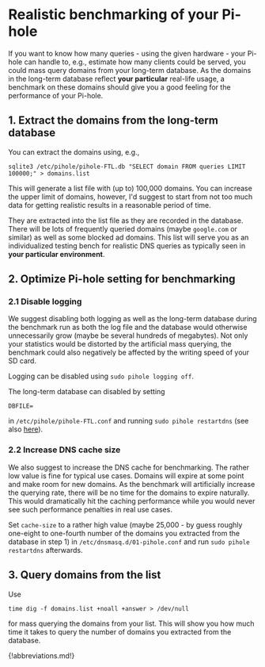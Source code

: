 # Realistic benchmarking of your Pi-hole
If you want to know how many queries - using the given hardware - your Pi-hole can handle to, e.g., estimate how many clients could be served, you could mass query domains from your long-term database.
As the domains in the long-term database reflect **your particular** real-life usage, a benchmark on these domains should give you a good feeling for the performance of your Pi-hole.

## 1. Extract the domains from the long-term database
You can extract the domains using, e.g.,
```
sqlite3 /etc/pihole/pihole-FTL.db "SELECT domain FROM queries LIMIT 100000;" > domains.list
```
This will generate a list file with (up to) 100,000 domains. You can increase the upper limit of domains, however, I'd suggest to start from not too much data for getting realistic results in a reasonable period of time.

They are extracted into the list file as they are recorded in the database. There will be lots of frequently queried domains (maybe `google.com` or similar) as well as some blocked ad domains. This list will serve you as an individualized testing bench for realistic DNS queries as typically seen in **your particular environment**.

## 2. Optimize Pi-hole setting for benchmarking
### 2.1 Disable logging
We suggest disabling both logging as well as the long-term database during the benchmark run as both the log file and the database would otherwise unnecessarily grow (maybe be several hundreds of megabytes). Not only your statistics would be distorted by the artificial mass querying, the benchmark could also negatively be affected by the writing speed of your SD card.

Logging can be disabled using `sudo pihole logging off`.

The long-term database can disabled by setting
```
DBFILE=
```
in `/etc/pihole/pihole-FTL.conf` and running `sudo pihole restartdns` (see also [here](https://docs.pi-hole.net/ftldns/configfile/#dbfile)).

### 2.2 Increase DNS cache size
We also suggest to increase the DNS cache for benchmarking. The rather low value is fine for typical use cases. Domains will expire at some point and make room for new domains. As the benchmark will artificially increase the querying rate, there will be no time for the domains to expire naturally. This would dramatically hit the caching performance while you would never see such performance penalties in real use cases.

Set `cache-size` to a rather high value (maybe 25,000 - by guess roughly one-eight to one-fourth number of the domains you extracted from the database in step 1) in `/etc/dnsmasq.d/01-pihole.conf` and run `sudo pihole restartdns` afterwards.

## 3. Query domains from the list
Use
```
time dig -f domains.list +noall +answer > /dev/null
```
for mass querying the domains from your list. This will show you how much time it takes to query the number of domains you extracted from the database.

{!abbreviations.md!}
